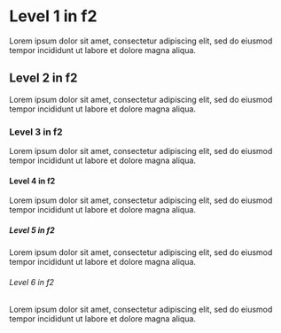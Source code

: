 # Level 1 in f2

Lorem ipsum dolor sit amet, consectetur adipiscing elit, sed do eiusmod tempor incididunt ut labore et dolore magna aliqua.

## Level 2 in f2

Lorem ipsum dolor sit amet, consectetur adipiscing elit, sed do eiusmod tempor incididunt ut labore et dolore magna aliqua.

### Level 3 in f2

Lorem ipsum dolor sit amet, consectetur adipiscing elit, sed do eiusmod tempor incididunt ut labore et dolore magna aliqua.

#### Level 4 in f2

Lorem ipsum dolor sit amet, consectetur adipiscing elit, sed do eiusmod tempor incididunt ut labore et dolore magna aliqua.

##### Level 5 in f2

Lorem ipsum dolor sit amet, consectetur adipiscing elit, sed do eiusmod tempor incididunt ut labore et dolore magna aliqua.

###### Level 6 in f2

Lorem ipsum dolor sit amet, consectetur adipiscing elit, sed do eiusmod tempor incididunt ut labore et dolore magna aliqua.
